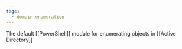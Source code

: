 ```yaml
---
tags:
  - domain-enumeration
---
```

The default [[PowerShell]] module for enumerating objects in [[Active Directory]]

